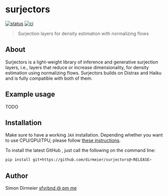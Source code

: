 # surjectors

[![status](http://www.repostatus.org/badges/latest/concept.svg)](http://www.repostatus.org/#concept)
[![ci](https://github.com/dirmeier/surjectors/actions/workflows/ci.yaml/badge.svg)](https://github.com/dirmeier/surjectors/actions/workflows/ci.yaml)

> Surjection layers for density estimation with normalizing flows

## About

Surjectors is a light-weight library of inference and generative surjection layers, i.e., layers that reduce or increase dimensionality, for density estimation using normalizing flows.
Surjectors builds on Distrax and Haiku and is fully compatible with both of them.

## Example usage

TODO

## Installation

Make sure to have a working `JAX` installation. Depending whether you want to use CPU/GPU/TPU,
please follow [these instructions](https://github.com/google/jax#installation).

To install the latest GitHub <RELEASE>, just call the following on the command line:

```bash
pip install git+https://github.com/dirmeier/surjectors@<RELEASE>
```

## Author

Simon Dirmeier <a href="mailto:sfyrbnd @ pm me">sfyrbnd @ pm me</a>
